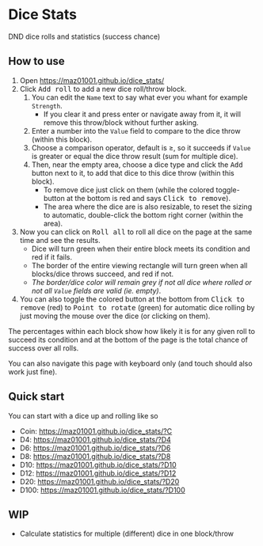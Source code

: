 # Dice Stats

DND dice rolls and statistics (success chance)

## How to use

1. Open <https://maz01001.github.io/dice_stats/>
2. Click <kbd>Add roll</kbd> to add a new dice roll/throw block.
   1. You can edit the `Name` text to say what ever you whant for example `Strength`.
      - If you clear it and press enter or navigate away from it, it will remove this throw/block without further asking.
   2. Enter a number into the `Value` field to compare to the dice throw (within this block).
   3. Choose a comparison operator, default is &ge;, so it succeeds if `Value` is greater or equal the dice throw result (sum for multiple dice).
   4. Then, near the empty area, choose a dice type and click the <kbd>Add</kbd> button next to it, to add that dice to this dice throw (within this block).
      - To remove dice just click on them (while the colored toggle-button at the bottom is red and says <kbd>Click to remove</kbd>).
      - The area where the dice are is also resizable, to reset the sizing to automatic, double-click the bottom right corner (within the area).
3. Now you can click on <kbd>Roll all</kbd> to roll all dice on the page at the same time and see the results.
   - Dice will turn green when their entire block meets its condition and red if it fails.
   - The border of the entire viewing rectangle will turn green when all blocks/dice throws succeed, and red if not.
   - _The border/dice color will remain grey if not all dice where rolled or not all `Value` fields are valid (ie. empty)_.
4. You can also toggle the colored button at the bottom from <kbd>Click to remove</kbd> (red) to <kbd>Point to rotate</kbd> (green) for automatic dice rolling by just moving the mouse over the dice (or clicking on them).

The percentages within each block show how likely it is for any given roll to succeed its condition and at the bottom of the page is the total chance of success over all rolls.

You can also navigate this page with keyboard only (and touch should also work just fine).

## Quick start

You can start with a dice up and rolling like so

- Coin: <https://maz01001.github.io/dice_stats/?C>
- D4: <https://maz01001.github.io/dice_stats/?D4>
- D6: <https://maz01001.github.io/dice_stats/?D6>
- D8: <https://maz01001.github.io/dice_stats/?D8>
- D10: <https://maz01001.github.io/dice_stats/?D10>
- D12: <https://maz01001.github.io/dice_stats/?D12>
- D20: <https://maz01001.github.io/dice_stats/?D20>
- D100: <https://maz01001.github.io/dice_stats/?D100>

## WIP

- Calculate statistics for multiple (different) dice in one block/throw
